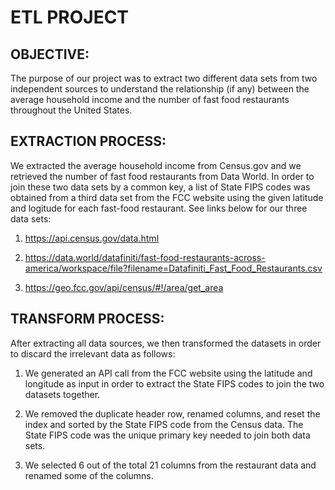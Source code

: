 # ETL PROJECT

## OBJECTIVE:
The purpose of our project was to extract two different data sets from two independent sources to understand the relationship (if any) between the average household income and the number of fast food restaurants throughout the United States. 


## EXTRACTION PROCESS:
We extracted the average household income from Census.gov and we retrieved the number of fast food restaurants from Data World.  In order to join these two data sets by a common key, a list of State FIPS codes was obtained from a third data set from the FCC website using the given latitude and logitude for each fast-food restaurant.  See links below for our three data sets:

1) https://api.census.gov/data.html

2) https://data.world/datafiniti/fast-food-restaurants-across-america/workspace/file?filename=Datafiniti_Fast_Food_Restaurants.csv

3) https://geo.fcc.gov/api/census/#!/area/get_area

## TRANSFORM PROCESS:
After extracting all data sources, we then transformed the datasets in order to discard the irrelevant data as follows:

1) We generated an API call from the FCC website using the latitude and longitude as input in order to extract the State FIPS codes to join the two datasets together.

2) We removed the duplicate header row, renamed columns, and reset the index and sorted by the State FIPS code from the Census data.  The State FIPS code was the unique primary key needed to join both data sets.

3) We selected 6 out of the total 21 columns from the restaurant data and renamed some of the columns.

